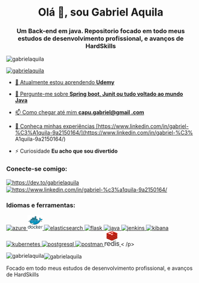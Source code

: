 <h1 align="center">Olá 👋, sou Gabriel Aquila</h1>
<h3 align="center">Um Back-end em java. Repositorio focado em todo meus estudos de desenvolvimento profissional, e avanços de HardSkills</h3>

<p align="left"> <img src= "https://komarev.com/ghpvc/?username=gabrielaquila&label=Profile%20views&color=0e75b6&style=flat" alt="gabrielaquila" /> </p>

<p align="left"> <a href="https: //github.com/ryo-ma/github-profile-trophy"><img src="https://github-profile-trophy.vercel.app/?username=gabrielaquila" alt="gabrielaquila" /></ a> </p>

- 🌱 Atualmente estou aprendendo **Udemy**

- 💬 Pergunte-me sobre **Spring boot, Junit ou tudo voltado ao mundo Java**

- 📫 Como chegar até mim **capu.gabriel@gmail .com**

- 📄 Conheça minhas experiências [https://www.linkedin.com/in/gabriel-%C3%A1quila-9a2150164/](https://www.linkedin.com/in/gabriel-%C3% A1quila-9a2150164/)

- ⚡ Curiosidade **Eu acho que sou divertido**

<h3 align="left">Conecte-se comigo:</h3>
<p align="left">
<a href="https://dev.to/ https://dev.to/gabrielaquila" target="blank"><img align="center" src="https://raw.githubusercontent.com/rahuldkjain/github-profile-readme-generator/master/src/ images/icons/Social/devto.svg" alt="https://dev.to/gabrielaquila" height="30" width="40" /></a>
<a href="https://linkedin. com/in/https://www.linkedin.com/in/gabriel-%c3%a1quila-9a2150164/" target="blank"><img align="center" src="https://raw.githubusercontent. com/rahuldkjain/github-profile-readme-generator/master/src/images/icons/Social/linked-in-alt.svg"alt="https://www.linkedin.com/in/gabriel-%c3%a1quila-9a2150164/" height="30" width="40" /></a>
</p>

<h3 align="left">Idiomas e ferramentas:</h3>
<p align="left"> <a href="https://azure.microsoft.com/en-in/" target="_blank" rel="noreferrer"> <img src="https://www. vectorlogo.zone/logos/microsoft_azure/microsoft_azure-icon.svg" alt="azure" width="40" height="40"/> </a> <a href="https://www.docker.com/ " target="_blank" rel="noreferrer"> <img src="https://raw.githubusercontent.com/devicons/devicon/master/icons/docker/docker-original-wordmark.svg" alt="docker" width="40" height="40"/> </a> <a href="https://www.elastic.co" target="_blank" rel="noreferrer"> <img src="https://www.vectorlogo.zone/logos/elastic/elastic-icon.svg" alt="elasticsearch" width="40" height="40"/> </a> <a href="https://flask. palletsprojects.com/" target="_blank" rel="noreferrer"> <img src="https://www.vectorlogo.zone/logos/pocoo_flask/pocoo_flask-icon.svg" alt="flask" width="40 " height="40"/> </a> <a href="https://www.java.com" target="_blank" rel="noreferrer"> <img src="https://raw.githubusercontent .com/devicons/devicon/master/icons/java/java-original.svg" alt="java" width="40" height="40"/> </a> <a href="https://www .jenkins.io" target="_blank" rel="noreferrer"> <img src="https://www.vectorlogo.zone/logos/jenkins/jenkins-icon.svg" alt="jenkins" width="40" height="40"/> </a> <a href="https://www.elastic.co/kibana" target="_blank" rel="noreferrer"> <img src="https://www. vectorlogo.zone/logos/elasticco_kibana/elasticco_kibana-icon.svg" alt="kibana" width="40" height="40"/> </a> <a href="https://kubernetes.io" target= "_blank" rel="noreferrer"> <img src="https://www.vectorlogo.zone/logos/kubernetes/kubernetes-icon.svg" alt="kubernetes" width="40"height="40"/> </a> <a href="https://www.postgresql.org" target="_blank" rel="noreferrer"> <img src="https://raw.githubusercontent. com/devicons/devicon/master/icons/postgresql/postgresql-original-wordmark.svg" alt="postgresql" width="40" height="40"/> </a> <a href="https:// postman.com" target="_blank" rel="noreferrer"> <img src="https://www.vectorlogo.zone/logos/getpostman/getpostman-icon.svg" alt="postman" width="40" height="40"/> </a> <a href="https://redis.io" target="_blank" rel="noreferrer"> <img src="https://raw.githubusercontent.com/devicons/devicon/master/icons/redis/redis-original-wordmark.svg" alt="redis" width="40" height="40"/> </a> < /p>

<p><img align="left" src="https://github-readme-stats.vercel.app/api/top-langs?username=gabrielaquila&show_icons=true&locale=en&layout=compact" alt="gabrielaquila" /> </p>

<p> <img align="center" src="https://github-readme-stats.vercel.app/api?username=gabrielaquila&show_icons=true&locale=en" alt="gabrielaquila" /> </p>

Focado em todo meus estudos de desenvolvimento profissional, e avanços de HardSkills
